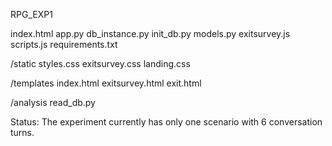RPG_EXP1


index.html
app.py
db_instance.py
init_db.py
models.py
exitsurvey.js
scripts.js
requirements.txt

/static
    styles.css
    exitsurvey.css
    landing.css

/templates
    index.html
    exitsurvey.html
    exit.html

/analysis
    read_db.py


Status: The experiment currently has only one scenario with 6 conversation turns.